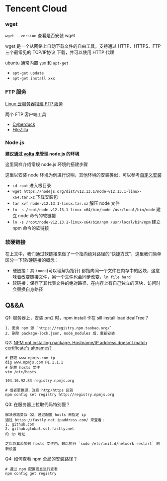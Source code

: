 # Tencent Cloud

### wget

`wget --version` 查看是否安装 wget

wget 是一个从网络上自动下载文件的自由工具，支持通过 HTTP、HTTPS、FTP 三个最常见的 TCP/IP协议 下载，并可以使用 HTTP 代理

ubuntu 通常内置 `yum` 和 `apt-get`

- `apt-get update`
- `apt-get install xxx`

### FTP 服务

[Linux 云服务器搭建 FTP 服务](https://cloud.tencent.com/document/product/213/10912)

两个 FTP 客户端工具
- [Cyberduck](https://cyberduck.io/)
- [FileZilla](https://filezilla-project.org/download.php?platform=osx)


### Node.js

<b>建议通过 [volta](https://github.com/volta-cli/volta) 来管理 node.js 的环境</b>

这里同样介绍常规 node.js 环境的搭建步骤

这里以安装 node 环境为例进行说明，其他环境的安装类似，可以参考[自定义安装](https://cloud.tencent.com/document/product/213/38237)

- `cd root` 进入根目录
- `wget https://nodejs.org/dist/v12.13.1/node-v12.13.1-linux-x64.tar.xz` 下载安装包
- `tar xvf node-v12.13.1-linux.tar.xz` 解压 node 文件
- `ln -s /root/node-v12.13.1-linux-x64/bin/node /usr/local/bin/node` 建立 node 命令的软链接
- `ln -s /root/node-v12.13.1-linux-x64/bin/npm /usr/local/bin/npm` 建立 npm 命令的软链接


### 软硬链接

在上文中，我们通过软链接来做了一个指向绝对路径的“快捷方式”，这里我们简单区分一下软/硬链接的概念：

- 硬链接：其 `inode`(可以理解为指针) 都指向同一个文件在内存中的区块，这意味着改变链接文件，另一个文件也会同步改变，`ln file hard`
- 软链接：保存了其代表文件的绝对路径，在内存上有自己独立的区块，访问时会替换自身路径


## Q&&A

Q1: 服务器上，安装 pm2 时，npm install 卡在 sill install loadIdealTree？

```
1. 更换 npm 源 `https://registry.npm.taobao.org/` 
2. 删除 package-lock.json, node_modules 后，重新安装
```

Q2: [NPM not installing package. Hostname/IP address doesn't match certificate's altnames?](https://stackoverflow.com/questions/52128212/npm-not-installing-package-hostname-ip-address-doesnt-match-certificates-altn)

```shell
# 获取 www.npmjs.com ip
dig www.npmjs.com @1.1.1.1
# 配置 hosts 文件
vim /etc/hosts

104.16.92.83 registry.npmjs.org

# 或者更换源，注意 http/https 区别
npm config set registry http://registry.npmjs.org
```

Q3: 在服务器上拉取代码特别慢？

```
解决思路类似 Q2，通过配置 hosts 来指定 ip
通过 https://fastly.net.ipaddress.com/ 来查看：
1. github.com
2. github.global.ssl.fastly.net
的 ip 地址

之后将其添加到 hosts 文件内，最后执行 `sudo /etc/init.d/network restart` 刷新设置
```

Q4: 如何查看 npm 全局的安装路径？

```shell
# 通过 npm 配置信息进行查看
npm config get registry
```


